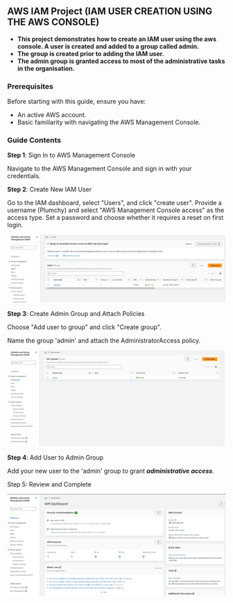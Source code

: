 ## AWS IAM Project (IAM USER CREATION USING THE AWS CONSOLE)     







- **This project demonstrates how to create an IAM user using the aws console. A user is created and added to a group called admin.**   
- **The group is created prior to adding the IAM user.**  
- **The admin group is granted access to most of the administrative tasks in the organisation.**




### Prerequisites  

Before starting with this guide, ensure you have:

- An active AWS account.
- Basic familiarity with navigating the AWS Management Console.

### Guide Contents  

**Step 1**: Sign In to AWS Management Console

Navigate to the AWS Management Console and sign in with your credentials.  

**Step 2**: Create New IAM User

Go to the IAM dashboard, select "Users", and click "create user".
Provide a username (Plumchy) and select "AWS Management Console access" as the access type.
Set a password and choose whether it requires a reset on first login.  




![Screenshot of Step 1](./users_2.png)  








**Step 3**: Create Admin Group and Attach Policies

Choose "Add user to group" and click "Create group".  

Name the group 'admin' and attach the AdministratorAccess policy.   


![Screenshot of Step 1](./users_1.png)  






**Step 4**: Add User to Admin Group

Add your new user to the 'admin' group to grant ***administrative access***.  

   





Step 5: Review and Complete  


![Screenshot of Step 1](./users.png)  
